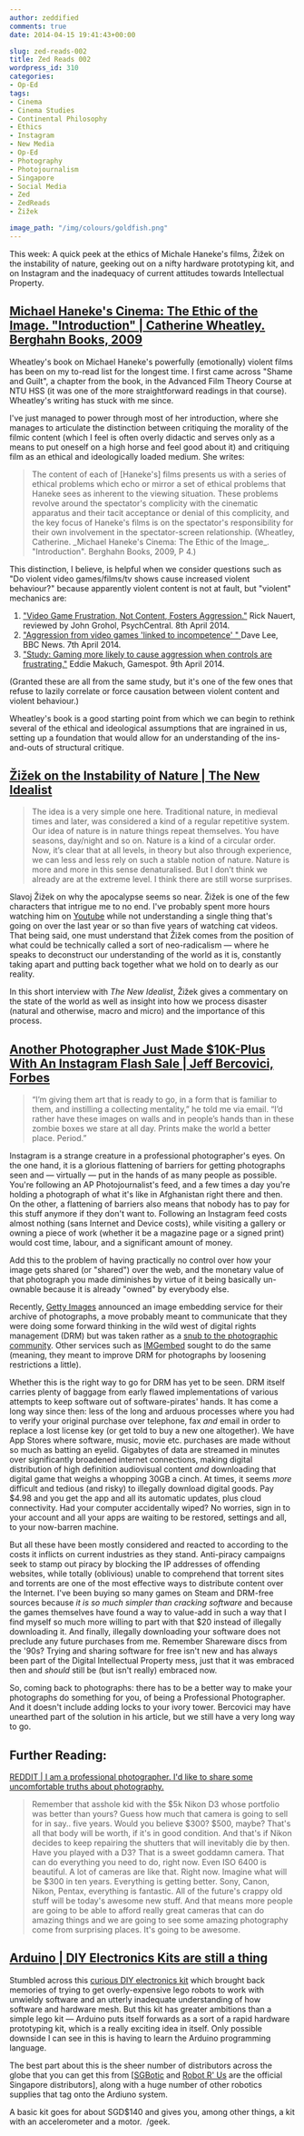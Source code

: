 ```yaml
---
author: zeddified
comments: true
date: 2014-04-15 19:41:43+00:00

slug: zed-reads-002
title: Zed Reads 002
wordpress_id: 310
categories:
- Op-Ed
tags:
- Cinema
- Cinema Studies
- Continental Philosophy
- Ethics
- Instagram
- New Media
- Op-Ed
- Photography
- Photojournalism
- Singapore
- Social Media
- Zed
- ZedReads
- Žižek

image_path: "/img/colours/goldfish.png"
---
```


This week: A quick peek at the ethics of Michale Haneke's films, Žižek on the instability of nature, geeking out on a nifty hardware prototyping kit, and on Instagram and the inadequacy of current attitudes towards Intellectual Property.



## [Michael Haneke's Cinema: The Ethic of the Image. "Introduction" | Catherine Wheatley. Berghahn Books, 2009](http://www.bookdepository.com/Michael-Hanekes-Cinema-Catherine-Wheatley/9781845457228)



Wheatley's book on Michael Haneke's powerfully (emotionally) violent films has been on my to-read list for the longest time. I first came across "Shame and Guilt", a chapter from the book, in the Advanced Film Theory Course at NTU HSS (it was one of the more straightforward readings in that course). Wheatley's writing has stuck with me since.

I've just managed to power through most of her introduction, where she manages to articulate the distinction between critiquing the morality of the filmic content (which I feel is often overly didactic and serves only as a means to put oneself on a high horse and feel good about it) and critiquing film as an ethical and ideologically loaded medium. She writes:



<blockquote>
  The content of each of [Haneke's] films presents us with a series of ethical problems which echo or mirror a set of ethical problems that Haneke sees as inherent to the viewing situation. These problems revolve around the spectator's complicity with the cinematic apparatus and their tacit acceptance or denial of this complicity, and the key focus of Haneke's films is on the spectator's responsibility for their own involvement in the spectator-screen relationship. (Wheatley, Catherine. _Michael Haneke's Cinema: The Ethic of the Image_. "Introduction". Berghahn Books, 2009, P 4.)
</blockquote>



This distinction, I believe, is helpful when we consider questions such as "Do violent video games/films/tv shows cause increased violent behaviour?" because apparently violent content is not at fault, but "violent" mechanics are:
1. ["Video Game Frustration, Not Content, Fosters Aggression."](http://psychcentral.com/news/2014/04/08/video-game-frustration-not-content-fosters-aggression/68225.html) Rick Nauert, reviewed by John Grohol, PsychCentral. 8th April 2014.
2. ["Aggression from video games 'linked to incompetence' " ](http://www.bbc.com/news/technology-26921743)Dave Lee, BBC News. 7th April 2014.
3. ["Study: Gaming more likely to cause aggression when controls are frustrating."](http://www.gamespot.com/articles/study-gaming-more-likely-to-cause-aggression-when-controls-are-frustrating/1100-6418864/) Eddie Makuch, Gamespot. 9th April 2014.

(Granted these are all from the same study, but it's one of the few ones that refuse to lazily correlate or force causation between violent content and violent behaviour.)

Wheatley's book is a good starting point from which we can begin to rethink several of the ethical and ideological assumptions that are ingrained in us, setting up a foundation that would allow for an understanding of the ins-and-outs of structural critique.



## [Žižek on the Instability of Nature | The New Idealist](http://thenewidealist.com/slavoj-zizek-event/)





<blockquote>
  The idea is a very simple one here. Traditional nature, in medieval times and later, was considered a kind of a regular repetitive system. Our idea of nature is in nature things repeat themselves. You have seasons, day/night and so on. Nature is a kind of a circular order.
  Now, it’s clear that at all levels, in theory but also through experience, we can less and less rely on such a stable notion of nature. Nature is more and more in this sense denaturalised. But I don’t think we already are at the extreme level. I think there are still worse surprises.
</blockquote>



Slavoj Žižek on why the apocalypse seems so near. Žižek is one of the few characters that intrigue me to no end. I've probably spent more hours watching him on [Youtube](http://www.youtube.com/watch?v=XS_Lzo4S8lA) while not understanding a single thing that's going on over the last year or so than five years of watching cat videos. That being said, one must understand that Žižek comes from the position of what could be technically called a sort of neo-radicalism — where he speaks to deconstruct our understanding of the world as it is, constantly taking apart and putting back together what we hold on to dearly as our reality.

In this short interview with _The New Idealist_, Žižek gives a commentary on the state of the world as well as insight into how we process disaster (natural and otherwise, macro and micro) and the importance of this process.



## [Another Photographer Just Made $10K-Plus With An Instagram Flash Sale | Jeff Bercovici, Forbes](http://www.forbes.com/sites/jeffbercovici/2014/04/11/another-photographer-just-made-thousands-with-an-instagram-flash-sale/)





<blockquote>
  “I’m giving them art that is ready to go, in a form that is familiar to them, and instilling a collecting mentality,” he told me via email. “I’d rather have these images on walls and in people’s hands than in these zombie boxes we stare at all day. Prints make the world a better place. Period.”
</blockquote>



Instagram is a strange creature in a professional photographer's eyes. On the one hand, it is a glorious flattening of barriers for getting photographs seen and — virtually — put in the hands of as many people as possible. You're following an AP Photojournalist's feed, and a few times a day you're holding a photograph of what it's like in Afghanistan right there and then. On the other, a flattening of barriers also means that nobody has to pay for this stuff anymore if they don't want to. Following an Instagram feed costs almost nothing (sans Internet and Device costs), while visiting a gallery or owning a piece of work (whether it be a magazine page or a signed print) would cost time, labour, and a significant amount of money.

Add this to the problem of having practically no control over how your image gets shared (or "shared") over the web, and the monetary value of that photograph you made diminishes by virtue of it being basically un-ownable because it is already "owned" by everybody else.

Recently, [Getty Images](http://www.gettyimages.com/creative/frontdoor/embed) announced an image embedding service for their archive of photographs, a move probably meant to communicate that they were doing some forward thinking in the wild west of digital rights management (DRM) but was taken rather as a [snub to the photographic community](http://www.amateurphotographer.co.uk/photo-news/540489/photographers-react-to-getty-copyright-move). Other services such as [IMGembed](http://imgembed.com/) sought to do the same (meaning, they meant to improve DRM for photographs by loosening restrictions a little).

Whether this is the right way to go for DRM has yet to be seen. DRM itself carries plenty of baggage from early flawed implementations of various attempts to keep software out of software-pirates' hands. It has come a long way since then: less of the long and arduous processes where you had to verify your original purchase over telephone, fax _and_ email in order to replace a lost license key (or get told to buy a new one altogether). We have App Stores where software, music, movie etc. purchases are made without so much as batting an eyelid. Gigabytes of data are streamed in minutes over significantly broadened internet connections, making digital distribution of high definition audiovisual content _and_ downloading that digital game that weighs a whopping 30GB a cinch. At times, it seems _more_ difficult and tedious (and risky) to illegally download digital goods. Pay $4.98 and you get the app and all its automatic updates, plus cloud connectivity. Had your computer accidentally wiped? No worries, sign in to your account and all your apps are waiting to be restored, settings and all, to your now-barren machine.

But all these have been mostly considered and reacted to according to the costs it inflicts on current industries as they stand. Anti-piracy campaigns seek to stamp out piracy by blocking the IP addresses of offending websites, while totally (oblivious) unable to comprehend that torrent sites and torrents are one of the most effective ways to distribute content over the Internet. I've been buying so many games on Steam and DRM-free sources because _it is so much simpler than cracking software_ and because the games themselves have found a way to value-add in such a way that I find myself so much more willing to part with that $20 instead of illegally downloading it. And finally, illegally downloading your software does not preclude any future purchases from me. Remember Shareware discs from the '90s? Trying and sharing software for free isn't new and has always been part of the Digital Intellectual Property mess, just that it was embraced then and _should_ still be (but isn't really) embraced now.

So, coming back to photographs: there has to be a better way to make your photographs do something for you, of being a Professional Photographer. And it doesn't include adding locks to your ivory tower. Bercovici may have unearthed part of the solution in his article, but we still have a very long way to go.



## Further Reading:



[REDDIT | I am a professional photographer. I'd like to share some uncomfortable truths about photography.](http://www.reddit.com/r/photography/comments/ovy78/i_am_a_professional_photographer_id_like_to_share/)



<blockquote>
  Remember that asshole kid with the $5k Nikon D3 whose portfolio was better than yours? Guess how much that camera is going to sell for in say.. five years.
  Would you believe $300? $500, maybe? That's all that body will be worth, if it's in good condition. And that's if Nikon decides to keep repairing the shutters that will inevitably die by then.
  Have you played with a D3? That is a sweet goddamn camera. That can do everything you need to do, right now. Even ISO 6400 is beautiful. A lot of cameras are like that.
  Right now.
  Imagine what will be $300 in ten years.
  Everything is getting better. Sony, Canon, Nikon, Pentax, everything is fantastic. All of the future's crappy old stuff will be today's awesome new stuff. And that means more people are going to be able to afford really great cameras that can do amazing things and we are going to see some amazing photography come from surprising places.
  It's going to be awesome.
</blockquote>





## [Arduino | DIY Electronics Kits are still a thing](http://arduino.cc)



Stumbled across this [curious DIY electronics kit](http://en.wikipedia.org/wiki/Arduino) which brought back memories of trying to get overly-expensive lego robots to work with unwieldy software and an utterly inadequate understanding of how software and hardware mesh. But this kit has greater ambitions than a simple lego kit — Arduino puts itself forwards as a sort of a rapid hardware prototyping kit, which is a really exciting idea in itself. Only possible downside I can see in this is having to learn the Arduino programming language.

The best part about this is the sheer number of distributors across the globe that you can get this from [[SGBotic](http://www.sgbotic.com/index.php?dispatch=categories.view&category_id=79) and [Robot R' Us](http://www.robot-r-us.com/vmchk/arduino-controllers.html) are the official Singapore distributors], along with a huge number of other robotics supplies that tag onto the Ardiuno system.

A basic kit goes for about SGD$140 and gives you, among other things, a kit with an accelerometer and a motor.  /geek.
